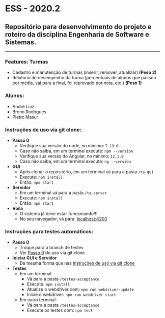 ESS - 2020.2
===
Repositório para desenvolvimento do projeto e roteiro da disciplina Engenharia de Software e Sistemas.
---
---
### **Features:** Turmas

- Cadastro e manutenção de turmas (inserir, remover, atualizar) **(Peso 2)**  
- Relatório de desempenho da turma (percentuais de alunos que passou por média, vai para a final, foi reprovado por nota, etc.) **(Peso 1)** 

### **Alunos:**

- André Luiz
- Breno Rodrigues
- Pietro Masur

### **Instruções de uso via git clone:**
- **Passo 0**
  * Verifique sua versão do node, no mínimo: `7.19.0`
  * Caso não saiba, em um terminal execute: `npm --version`
  * Verifique sua versão do Angular, no mínimo: `12.1.0`
  * Caso não saiba, em um terminal execute: `ng --version`
- **GUI**
  * Após clonar o repositório, em um terminal vá para a pasta `/ta-gui`
  * Execute: `npm install`
  * Então: `npm start`
- **Servidor**
  * Em um terminal vá para a pasta `/ta-server`
  * Execute: `npm install`
  * Então: `npm start`
- **Voilá**
  * O sistema já deve estar funcionando!!!
  * No seu navegador, vá para: [localhost:4200](http://localhost:4200)

### **Instruções para testes automáticos:**
- **Passo 0**
  * Troque para a branch de testes
  * Ver [Passo 0](https://github.com/alpsilva/projeto-ess-2021.1#instru%C3%A7%C3%B5es-de-uso-via-git-clone) do uso via git clone
- **Iniciar GUI e Servidor**
  * Da mesma forma que nas [instruções de uso via git clone](https://github.com/alpsilva/projeto-ess-2021.1#instru%C3%A7%C3%B5es-de-uso-via-git-clone)
- **Testes**
  * Em um terminal:
    - Vá para a pasta `/testes-acceptance`
    - Execute: `npm install`
    - Atualize o webdriver com: `npm run webdriver-update`
    - Inicie o webdriver: `npm run webdriver-start`
  * Em outro terminal:
    - Vá para a pasta `/testes-acceptance`
    - Execute os testes com: `npm test`
